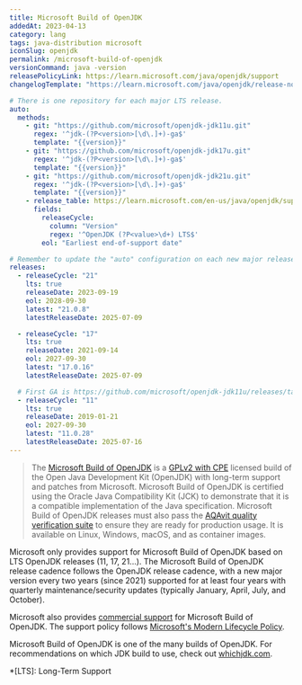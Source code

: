 ```yaml
---
title: Microsoft Build of OpenJDK
addedAt: 2023-04-13
category: lang
tags: java-distribution microsoft
iconSlug: openjdk
permalink: /microsoft-build-of-openjdk
versionCommand: java -version
releasePolicyLink: https://learn.microsoft.com/java/openjdk/support
changelogTemplate: "https://learn.microsoft.com/java/openjdk/release-notes#openjdk-{{'__RELEASE_CYCLE__'|replace:'.',''}}"

# There is one repository for each major LTS release.
auto:
  methods:
    - git: "https://github.com/microsoft/openjdk-jdk11u.git"
      regex: '^jdk-(?P<version>[\d\.]+)-ga$'
      template: "{{version}}"
    - git: "https://github.com/microsoft/openjdk-jdk17u.git"
      regex: '^jdk-(?P<version>[\d\.]+)-ga$'
      template: "{{version}}"
    - git: "https://github.com/microsoft/openjdk-jdk21u.git"
      regex: '^jdk-(?P<version>[\d\.]+)-ga$'
      template: "{{version}}"
    - release_table: https://learn.microsoft.com/en-us/java/openjdk/support#release-and-servicing-roadmap
      fields:
        releaseCycle:
          column: "Version"
          regex: '^OpenJDK (?P<value>\d+) LTS$'
        eol: "Earliest end-of-support date"

# Remember to update the "auto" configuration on each new major release.
releases:
  - releaseCycle: "21"
    lts: true
    releaseDate: 2023-09-19
    eol: 2028-09-30
    latest: "21.0.8"
    latestReleaseDate: 2025-07-09

  - releaseCycle: "17"
    lts: true
    releaseDate: 2021-09-14
    eol: 2027-09-30
    latest: "17.0.16"
    latestReleaseDate: 2025-07-09

  # First GA is https://github.com/microsoft/openjdk-jdk11u/releases/tag/jdk-11.0.2-ga
  - releaseCycle: "11"
    lts: true
    releaseDate: 2019-01-21
    eol: 2027-09-30
    latest: "11.0.28"
    latestReleaseDate: 2025-07-16
---
```


> The [Microsoft Build of OpenJDK](https://learn.microsoft.com/java/openjdk/) is a [GPLv2 with CPE](https://openjdk.org/legal/gplv2+ce.html)
> licensed build of the Open Java Development Kit (OpenJDK) with long-term support and patches from
> Microsoft. Microsoft Build of OpenJDK is certified using the Oracle Java Compatibility Kit (JCK)
> to demonstrate that it is a compatible implementation of the Java specification. Microsoft Build
> of OpenJDK releases must also pass the [AQAvit quality verification suite](https://adoptium.net/aqavit/)
> to ensure they are ready for production usage. It is available on Linux, Windows, macOS, and as
> container images.

Microsoft only provides support for Microsoft Build of OpenJDK based on LTS OpenJDK releases (11, 17,
21...). The Microsoft Build of OpenJDK release cadence follows the OpenJDK release cadence, with a
new major version every two years (since 2021) supported for at least four years with quarterly
maintenance/security updates (typically January, April, July, and October).

Microsoft also provides [commercial support](https://learn.microsoft.com/java/openjdk/support#commercial-support)
for Microsoft Build of OpenJDK. The support policy follows [Microsoft's Modern Lifecycle
Policy](https://learn.microsoft.com/lifecycle/policies/modern).

Microsoft Build of OpenJDK is one of the many builds of OpenJDK. For recommendations on which JDK
build to use, check out [whichjdk.com](https://whichjdk.com/#microsoft-build-of-openjdk).

*[LTS]: Long-Term Support
